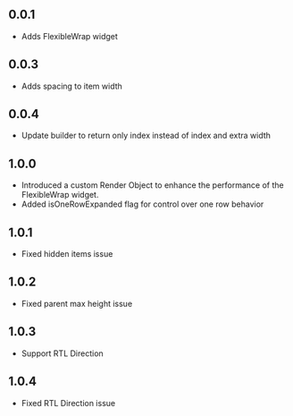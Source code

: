 ## 0.0.1

* Adds FlexibleWrap widget

## 0.0.3

* Adds spacing to item width

## 0.0.4

* Update builder to return only index instead of index and extra width

## 1.0.0

* Introduced a custom Render Object to enhance the performance of the FlexibleWrap widget.
* Added isOneRowExpanded flag for control over one row behavior

## 1.0.1

* Fixed hidden items issue

## 1.0.2

* Fixed parent max height issue

## 1.0.3

* Support RTL Direction

## 1.0.4

* Fixed RTL Direction issue